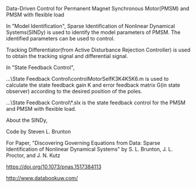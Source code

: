 Data-Driven Control for Permanent Magnet Synchronous Motor(PMSM) and PMSM with flexible load

In "Model Identification", Sparse Identification of Nonlinear Dynamical Systems(SINDy) is used to identify the model parameters of PMSM. The identified parameters can be used to control.

Tracking Differentiator(from Active Disturbance Rejection Controller) is used to obtain the tracking signal and differential signal.

In "State Feedback Control", 

...\State Feedback Control\controlMotorSelfK3K4K5K6.m  is used to calculate the state feedback gain K and error feedback matrix G(in state observer) according to the desired position of the poles.

...\State Feedback Control\\*.slx is the state feedback control for the PMSM and PMSM with flexible load.


About the SINDy,

Code by Steven L. Brunton

For Paper, "Discovering Governing Equations from Data: Sparse Identification of Nonlinear Dynamical Systems" by S. L. Brunton, J. L. Proctor, and J. N. Kutz

https://doi.org/10.1073/pnas.1517384113

http://www.databookuw.com/
